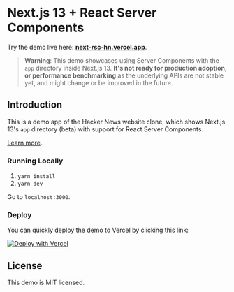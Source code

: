 # Next.js 13 + React Server Components

Try the demo live here: [**next-rsc-hn.vercel.app**](https://next-rsc-hn.vercel.app).

> **Warning**: This demo showcases using Server Components with the `app` directory inside Next.js 13. **It's not ready for production adoption, or performance benchmarking** as the underlying APIs are not stable yet, and might change or be improved in the future.

## Introduction

This is a demo app of the Hacker News website clone, which shows Next.js 13's `app` directory (beta) with support for React Server Components.

[Learn more](https://beta.nextjs.org/docs/rendering/server-and-client-components).

### Running Locally

1. `yarn install`
2. `yarn dev`

Go to `localhost:3000`.

### Deploy

You can quickly deploy the demo to Vercel by clicking this link:

[![Deploy with Vercel](https://vercel.com/button)](https://vercel.com/templates/next.js/react-server-components)

## License

This demo is MIT licensed.
